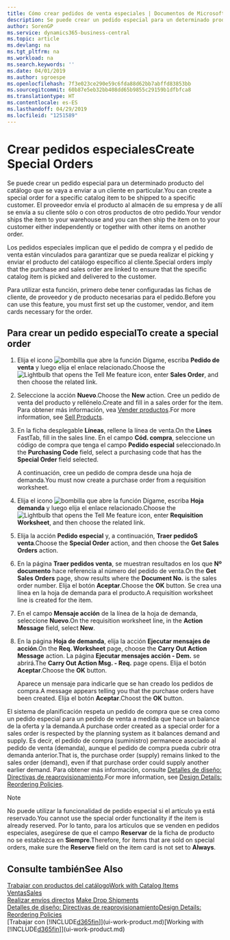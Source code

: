 ```yaml
---
title: Cómo crear pedidos de venta especiales | Documentos de Microsoft
description: Se puede crear un pedido especial para un determinado producto del catálogo que se vaya a enviar a un cliente en particular. El proveedor envía el producto al almacén de su empresa y de allí se envía a su cliente sólo o con otros productos de otro pedido.
author: SorenGP
ms.service: dynamics365-business-central
ms.topic: article
ms.devlang: na
ms.tgt_pltfrm: na
ms.workload: na
ms.search.keywords: ''
ms.date: 04/01/2019
ms.author: sgroespe
ms.openlocfilehash: 7f3e023ce290e59c6fda88d62bb7abffd83853bb
ms.sourcegitcommit: 60b87e5eb32bb408dd65b9855c29159b1dfbfca8
ms.translationtype: HT
ms.contentlocale: es-ES
ms.lasthandoff: 04/29/2019
ms.locfileid: "1251589"
---
```

# <a name="create-special-orders"></a><span data-ttu-id="391cc-104">Crear pedidos especiales</span><span class="sxs-lookup"><span data-stu-id="391cc-104">Create Special Orders</span></span>
<span data-ttu-id="391cc-105">Se puede crear un pedido especial para un determinado producto del catálogo que se vaya a enviar a un cliente en particular.</span><span class="sxs-lookup"><span data-stu-id="391cc-105">You can create a special order for a specific catalog item to be shipped to a specific customer.</span></span> <span data-ttu-id="391cc-106">El proveedor envía el producto al almacén de su empresa y de allí se envía a su cliente sólo o con otros productos de otro pedido.</span><span class="sxs-lookup"><span data-stu-id="391cc-106">Your vendor ships the item to your warehouse and you can then ship the item on to your customer either independently or together with other items on another order.</span></span>  

<span data-ttu-id="391cc-107">Los pedidos especiales implican que el pedido de compra y el pedido de venta están vinculados para garantizar que se pueda realizar el picking y enviar el producto del catálogo específico al cliente.</span><span class="sxs-lookup"><span data-stu-id="391cc-107">Special orders imply that the purchase and sales order are linked to ensure that the specific catalog item is picked and delivered to the customer.</span></span>  

<span data-ttu-id="391cc-108">Para utilizar esta función, primero debe tener configuradas las fichas de cliente, de proveedor y de producto necesarias para el pedido.</span><span class="sxs-lookup"><span data-stu-id="391cc-108">Before you can use this feature, you must first set up the customer, vendor, and item cards necessary for the order.</span></span>  

## <a name="to-create-a-special-order"></a><span data-ttu-id="391cc-109">Para crear un pedido especial</span><span class="sxs-lookup"><span data-stu-id="391cc-109">To create a special order</span></span>  
1.  <span data-ttu-id="391cc-110">Elija el icono ![bombilla que abre la función Dígame](media/ui-search/search_small.png "Dígame que desea hacer"), escriba **Pedido de venta** y luego elija el enlace relacionado.</span><span class="sxs-lookup"><span data-stu-id="391cc-110">Choose the ![Lightbulb that opens the Tell Me feature](media/ui-search/search_small.png "Tell me what you want to do") icon, enter **Sales Order**, and then choose the related link.</span></span>  
2. <span data-ttu-id="391cc-111">Seleccione la acción **Nuevo**.</span><span class="sxs-lookup"><span data-stu-id="391cc-111">Choose the **New** action.</span></span> <span data-ttu-id="391cc-112">Cree un  pedido de venta del producto y rellénelo.</span><span class="sxs-lookup"><span data-stu-id="391cc-112">Create and fill in a  sales order for the item.</span></span> <span data-ttu-id="391cc-113">Para obtener más información, vea [Vender productos](sales-how-sell-products.md).</span><span class="sxs-lookup"><span data-stu-id="391cc-113">For more information, see [Sell Products](sales-how-sell-products.md).</span></span>
3.  <span data-ttu-id="391cc-114">En la ficha desplegable **Líneas**, rellene la línea de venta.</span><span class="sxs-lookup"><span data-stu-id="391cc-114">On the **Lines** FastTab, fill in the sales line.</span></span> <span data-ttu-id="391cc-115">En el campo **Cód. compra**, seleccione un código de compra que tenga el campo **Pedido especial** seleccionado.</span><span class="sxs-lookup"><span data-stu-id="391cc-115">In the **Purchasing Code** field, select a purchasing code that has the **Special Order** field selected.</span></span>

    <span data-ttu-id="391cc-116">A continuación, cree un pedido de compra desde una hoja de demanda.</span><span class="sxs-lookup"><span data-stu-id="391cc-116">You must now create a purchase order from a requisition worksheet.</span></span>  
4. <span data-ttu-id="391cc-117">Elija el icono ![bombilla que abre la función Dígame](media/ui-search/search_small.png "Dígame que desea hacer"), escriba **Hoja demanda** y luego elija el enlace relacionado.</span><span class="sxs-lookup"><span data-stu-id="391cc-117">Choose the ![Lightbulb that opens the Tell Me feature](media/ui-search/search_small.png "Tell me what you want to do") icon, enter **Requisition Worksheet**, and then choose the related link.</span></span>  
5. <span data-ttu-id="391cc-118">Elija la acción **Pedido especial** y, a continuación, **Traer pedidoS venta**.</span><span class="sxs-lookup"><span data-stu-id="391cc-118">Choose the **Special Order** action, and then choose the **Get Sales Orders** action.</span></span>  
6.  <span data-ttu-id="391cc-119">En la página **Traer pedidos venta**, se muestran resultados en los que **Nº documento** hace referencia al número del pedido de venta.</span><span class="sxs-lookup"><span data-stu-id="391cc-119">On the **Get Sales Orders** page, show results where the **Document No.** is the sales order number.</span></span> <span data-ttu-id="391cc-120">Elija el botón **Aceptar**.</span><span class="sxs-lookup"><span data-stu-id="391cc-120">Choose the **OK** button.</span></span> <span data-ttu-id="391cc-121">Se crea una línea en la hoja de demanda para el producto.</span><span class="sxs-lookup"><span data-stu-id="391cc-121">A requisition worksheet line is created for the item.</span></span>  
7.  <span data-ttu-id="391cc-122">En el campo **Mensaje acción** de la línea de la hoja de demanda, seleccione **Nuevo**.</span><span class="sxs-lookup"><span data-stu-id="391cc-122">On the requisition worksheet line, in the **Action Message** field, select **New**.</span></span>  
8.  <span data-ttu-id="391cc-123">En la página **Hoja de demanda**, elija la acción **Ejecutar mensajes de acción**.</span><span class="sxs-lookup"><span data-stu-id="391cc-123">On the **Req. Worksheet** page, choose the **Carry Out Action Message** action.</span></span> <span data-ttu-id="391cc-124">La página **Ejecutar mensajes acción - Dem.** se abrirá.</span><span class="sxs-lookup"><span data-stu-id="391cc-124">The **Carry Out Action Msg. - Req.** page opens.</span></span> <span data-ttu-id="391cc-125">Elija el botón **Aceptar**.</span><span class="sxs-lookup"><span data-stu-id="391cc-125">Choose the **OK** button.</span></span>  

    <span data-ttu-id="391cc-126">Aparece un mensaje para indicarle que se han creado los pedidos de compra.</span><span class="sxs-lookup"><span data-stu-id="391cc-126">A message appears telling you that the purchase orders have been created.</span></span> <span data-ttu-id="391cc-127">Elija el botón **Aceptar**.</span><span class="sxs-lookup"><span data-stu-id="391cc-127">Choost the **OK** button.</span></span>  

<span data-ttu-id="391cc-128">El sistema de planificación respeta un pedido de compra que se crea como un pedido especial para un pedido de venta a medida que hace un balance de la oferta y la demanda.</span><span class="sxs-lookup"><span data-stu-id="391cc-128">A purchase order created as a special order for a sales order is respected by the planning system as it balances demand and supply.</span></span> <span data-ttu-id="391cc-129">Es decir, el pedido de compra (suministro) permanece asociado al pedido de venta (demanda), aunque el pedido de compra pueda cubrir otra demanda anterior.</span><span class="sxs-lookup"><span data-stu-id="391cc-129">That is, the purchase order (supply) remains linked to the sales order (demand), even if that purchase order could supply another earlier demand.</span></span> <span data-ttu-id="391cc-130">Para obtener más información, consulte [Detalles de diseño: Directivas de reaprovisionamiento](design-details-reservation-order-tracking-and-action-messaging.md).</span><span class="sxs-lookup"><span data-stu-id="391cc-130">For more information, see [Design Details: Reordering Policies](design-details-reservation-order-tracking-and-action-messaging.md).</span></span>  

> [!NOTE]  
>  <span data-ttu-id="391cc-131">No puede utilizar la funcionalidad de pedido especial si el artículo ya está reservado.</span><span class="sxs-lookup"><span data-stu-id="391cc-131">You cannot use the special order functionality if the item is already reserved.</span></span> <span data-ttu-id="391cc-132">Por lo tanto, para los artículos que se venden en pedidos especiales, asegúrese de que el campo **Reservar** de la ficha de producto no se establezca en **Siempre**.</span><span class="sxs-lookup"><span data-stu-id="391cc-132">Therefore, for items that are sold on special orders, make sure the **Reserve** field on the item card is not set to **Always**.</span></span>  

## <a name="see-also"></a><span data-ttu-id="391cc-133">Consulte también</span><span class="sxs-lookup"><span data-stu-id="391cc-133">See Also</span></span>  
[<span data-ttu-id="391cc-134">Trabajar con productos del catálogo</span><span class="sxs-lookup"><span data-stu-id="391cc-134">Work with Catalog Items</span></span>](inventory-how-work-nonstock-items.md)  
[<span data-ttu-id="391cc-135">Ventas</span><span class="sxs-lookup"><span data-stu-id="391cc-135">Sales</span></span>](sales-manage-sales.md)  
<span data-ttu-id="391cc-136">[Realizar envíos directos](sales-how-drop-shipment.md) </span><span class="sxs-lookup"><span data-stu-id="391cc-136">[Make Drop Shipments](sales-how-drop-shipment.md) </span></span>  
[<span data-ttu-id="391cc-137">Detalles de diseño: Directivas de reaprovisionamiento</span><span class="sxs-lookup"><span data-stu-id="391cc-137">Design Details: Reordering Policies</span></span>](design-details-reservation-order-tracking-and-action-messaging.md)  
<span data-ttu-id="391cc-138">[Trabajar con [!INCLUDE[d365fin](includes/d365fin_md.md)]](ui-work-product.md)</span><span class="sxs-lookup"><span data-stu-id="391cc-138">[Working with [!INCLUDE[d365fin](includes/d365fin_md.md)]](ui-work-product.md)</span></span>
